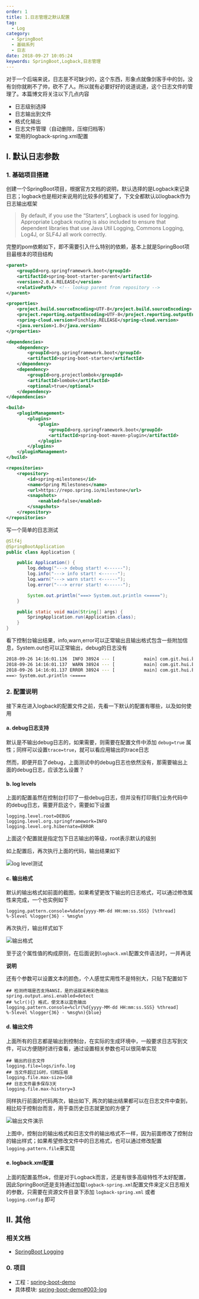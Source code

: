 ```yaml
---
order: 1
title: 1.日志管理之默认配置
tag: 
  - Log
category: 
  - SpringBoot
  - 基础系列
  - 日志
date: 2018-09-27 10:05:24
keywords: SpringBoot,Logback,日志管理
---
```


对于一个后端来说，日志是不可缺少的，这个东西，形象点就像剑客手中的剑，没有剑你就刷不了帅，砍不了人。所以就有必要好好的说道说道，这个日志文件的管理了。本篇博文将关注以下几点内容

- 日志级别选择
- 日志输出到文件
- 格式化输出
- 日志文件管理（自动删除，压缩归档等）
- 常用的logback-spring.xml配置

<!-- more -->

## I. 默认日志参数

### 1. 基础项目搭建

创建一个SpringBoot项目，根据官方文档的说明，默认选择的是Logback来记录日志；logback也是相对来说用的比较多的框架了，下文全都默认以logback作为日志输出框架

> By default, if you use the “Starters”, Logback is used for logging. Appropriate Logback routing is also included to ensure that dependent libraries that use Java Util Logging, Commons Logging, Log4J, or SLF4J all work correctly.

完整的pom依赖如下，即不需要引入什么特别的依赖，基本上就是SpringBoot项目最根本的项目结构

```xml
<parent>
    <groupId>org.springframework.boot</groupId>
    <artifactId>spring-boot-starter-parent</artifactId>
    <version>2.0.4.RELEASE</version>
    <relativePath/> <!-- lookup parent from repository -->
</parent>

<properties>
    <project.build.sourceEncoding>UTF-8</project.build.sourceEncoding>
    <project.reporting.outputEncoding>UTF-8</project.reporting.outputEncoding>
    <spring-cloud.version>Finchley.RELEASE</spring-cloud.version>
    <java.version>1.8</java.version>
</properties>

<dependencies>
    <dependency>
        <groupId>org.springframework.boot</groupId>
        <artifactId>spring-boot-starter</artifactId>
    </dependency>
    <dependency>
        <groupId>org.projectlombok</groupId>
        <artifactId>lombok</artifactId>
        <optional>true</optional>
    </dependency>
</dependencies>

<build>
    <pluginManagement>
        <plugins>
            <plugin>
                <groupId>org.springframework.boot</groupId>
                <artifactId>spring-boot-maven-plugin</artifactId>
            </plugin>
        </plugins>
    </pluginManagement>
</build>

<repositories>
    <repository>
        <id>spring-milestones</id>
        <name>Spring Milestones</name>
        <url>https://repo.spring.io/milestone</url>
        <snapshots>
            <enabled>false</enabled>
        </snapshots>
    </repository>
</repositories>
```

写一个简单的日志测试

```java
@Slf4j
@SpringBootApplication
public class Application {

    public Application() {
        log.debug("---> debug start! <------");
        log.info("---> info start! <------");
        log.warn("---> warn start! <------");
        log.error("---> error start! <------");

        System.out.println("===> System.out.println <=====");
    }

    public static void main(String[] args) {
        SpringApplication.run(Application.class);
    }
}
```

看下控制台输出结果，info,warn,error可以正常输出且输出格式包含一些附加信息，System.out也可以正常输出，debug的日志没有

```sh
2018-09-26 14:16:01.136  INFO 38924 --- [           main] com.git.hui.boot.log.Application         : ---> info start! <------
2018-09-26 14:16:01.137  WARN 38924 --- [           main] com.git.hui.boot.log.Application         : ---> warn start! <------
2018-09-26 14:16:01.137 ERROR 38924 --- [           main] com.git.hui.boot.log.Application         : ---> error start! <------
===> System.out.println <=====
```

### 2. 配置说明

接下来在进入logback的配置文件之前，先看一下默认的配置有哪些，以及如何使用

#### a. debug日志支持

默认是不输出debug日志的，如果需要，则需要在配置文件中添加 `debug=true` 属性；同样可以设置`trace=true`，就可以看应用输出的trace日志

然而，即便开启了debug，上面测试中的debug日志也依然没有，那需要输出上面的debug日志，应该怎么设置？


#### b. log levels

上面的配置虽然在控制台打印了一些debug日志，但并没有打印我们业务代码中的debug日志，需要开启这个，需要如下设置

```properties
logging.level.root=DEBUG
logging.level.org.springframework=INFO
logging.level.org.hibernate=ERROR
```

上面这个配置就是指定包下日志输出的等级，root表示默认的级别

如上配置后，再次执行上面的代码，输出结果如下

![log level测试](/imgs/180927/00.jpg)

#### c. 输出格式

默认的输出格式如前面的截图，如果希望更改下输出的日志格式，可以通过修改属性来完成，一个也实例如下

```properties
logging.pattern.console=%date{yyyy-MM-dd HH:mm:ss.SSS} [%thread] %-5level %logger{36} - %msg%n
```

再次执行，输出样式如下

![输出格式](/imgs/180927/01.jpg)

至于这个属性值的构成原则，在后面说到`logback.xml`配置文件语法时，一并再说

**说明**

还有个参数可以设置文本的颜色，个人感觉实用性不是特别大，只贴下配置如下

```properties
## 检测终端是否支持ANSI，是的话就采用彩色输出
spring.output.ansi.enabled=detect
## %clr(){} 格式，使文本以蓝色输出
logging.pattern.console=%clr(%d{yyyy-MM-dd HH:mm:ss.SSS} %thread] %-5level %logger{36} - %msg%n){blue}
```

#### d. 输出文件

上面所有的日志都是输出到控制台，在实际的生成环境中，一般要求日志写到文件，可以方便随时进行查看，通过设置相关参数也可以很简单实现

```properties
## 输出的日志文件
logging.file=logs/info.log
## 当文件超过1G时，归档压缩
logging.file.max-size=1GB
## 日志文件最多保存3天
logging.file.max-history=3
```

同样执行前面的代码两次，输出如下, 两次的输出结果都可以在日志文件中查到，相比较于控制台而言，用于查历史日志就更加的方便了

![输出文件演示](/imgs/180927/02.jpg)


上图中，控制台的输出格式和日志文件的输出格式不一样，因为前面修改了控制台的输出样式；如果希望修改文件中的日志格式，也可以通过修改配置`logging.pattern.file`来实现

#### e. logback.xml配置

上面的配置虽然ok，但是对于Logback而言，还是有很多高级特性不太好配置，因此SpringBoot还是支持通过加载`logback-spring.xml`配置文件来定义日志相关的参数，只需要在资源文件目录下添加 `logback-spring.xml` 或者 `logging.config` 即可



## II. 其他

### 相关文档

- [SpringBoot Logging](https://docs.spring.io/spring-boot/docs/current/reference/html/boot-features-logging.html)

### 0. 项目

- 工程：[spring-boot-demo](https://github.com/liuyueyi/spring-boot-demo)
- 具体模块: [spring-boot-demo#003-log](https://github.com/liuyueyi/spring-boot-demo/tree/master/spring-boot/003-log)


